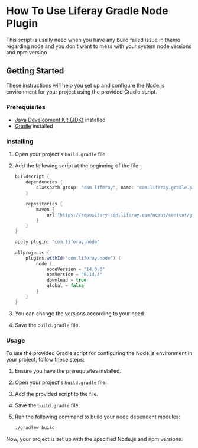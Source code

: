 # How To Use Liferay Gradle Node Plugin

This script is usally need when you have any build failed issue in theme regarding node and you don't want to mess with your system node versions and npm version

## Getting Started

These instructions will help you set up and configure the Node.js environment for your project using the provided Gradle script.

### Prerequisites

- [Java Development Kit (JDK)](https://www.oracle.com/java/technologies/javase-downloads.html) installed
- [Gradle](https://gradle.org/install/) installed

### Installing

1. Open your project's `build.gradle` file.

2. Add the following script at the beginning of the file:

    ```groovy
    buildscript {
        dependencies {
            classpath group: "com.liferay", name: "com.liferay.gradle.plugins.node", version: "8.0.2"
        }

        repositories {
            maven {
                url "https://repository-cdn.liferay.com/nexus/content/groups/public"
            }
        }
    }

    apply plugin: "com.liferay.node"

    allprojects {
        plugins.withId("com.liferay.node") {
            node {
                nodeVersion = "14.0.0"
                npmVersion = "6.14.4"
                download = true
                global = false
            }
        }
    }
    ```

3. You can change the versions according to your need
4. Save the `build.gradle` file.

### Usage

To use the provided Gradle script for configuring the Node.js environment in your project, follow these steps:

1. Ensure you have the prerequisites installed.
   
2. Open your project's `build.gradle` file.

3. Add the provided script to the file.

4. Save the `build.gradle` file.

5. Run the following command to build your node dependent modules:

    ```bash
    ./gradlew build
    ```

Now, your project is set up with the specified Node.js and npm versions.
